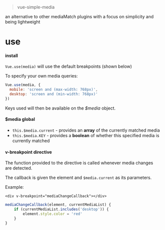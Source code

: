 > vue-simple-media

an alternative to other mediaMatch plugins with a focus on simplicity and being lightweight

# use

#### install

`Vue.use(media)` will use the default breakpoints (shown below)

To specify your own media queries:

```javascript
Vue.use(media, {
  mobile: 'screen and (max-width: 768px)',
  desktop: 'screen and (min-width: 768px)'
})
```

Keys used will then be available on the _$media_ object.

#### $media global

- `this.$media.current` - provides an **array** of the currently matched media
- `this.$media.KEY` - provides a **boolean** of whether this specified media is currently matched

#### v-breakpoint directive

The function provided to the directive is called whenever media changes are detected.

The callback is given the element and `$media.current` as its parameters.

Example:

`<div v-breakpoint="mediaChangeCallback"></div>`

```javascript
mediaChangeCallback(element, currentMediaList) {
	if (currentMediaList.includes('desktop')) {
		element.style.color = 'red'
	}
}
```